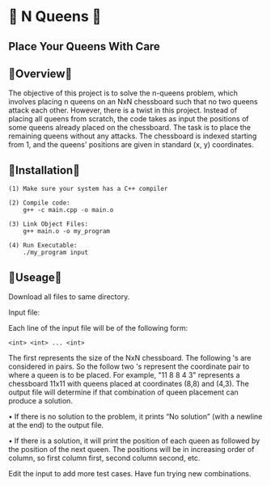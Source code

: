 # 🔴 N Queens 🔴

## Place Your Queens With Care

🔹Overview🔹
---------------------------------------------------------------------------------
The objective of this project is to solve the n-queens problem, which involves placing n queens on an NxN chessboard such that no two queens attack each other. However, there is a twist in this project. Instead of placing all queens from scratch, the code takes as input the positions of some queens already placed on the chessboard. The task is to place the remaining queens without any attacks. The chessboard is indexed starting from 1, and the queens' positions are given in standard (x, y) coordinates.

🔹Installation🔹
---------------------------------------------------------------------------------
    (1) Make sure your system has a C++ compiler 

    (2) Compile code: 
        g++ -c main.cpp -o main.o

    (3) Link Object Files:
        g++ main.o -o my_program
    
    (4) Run Executable:
        ./my_program input

🔹Useage🔹
---------------------------------------------------------------------------------
Download all files to same directory.

Input file:

Each line of the input file will be of the following form: 

    <int> <int> ... <int>

The first <int> represents the size of the NxN chessboard. The following <int>'s are considered in pairs. So the follow two <int>'s 
represent the coordinate pair to where a queen is to be placed. For example, "11 8 8 4 3" represents a chessboard 11x11 with queens placed
at coordinates (8,8) and (4,3). The output file will determine if that combination of queen placement can produce a solution. 

• If there is no solution to the problem, it prints “No solution” (with a newline at the end) to the output file.

• If there is a solution, it will print the position of each queen as <column> <space> <row> <space> followed by the position of the next queen. The positions will be in increasing order of column, so first column first, second column second, etc. 

Edit the input to add more test cases. Have fun trying new combinations. 